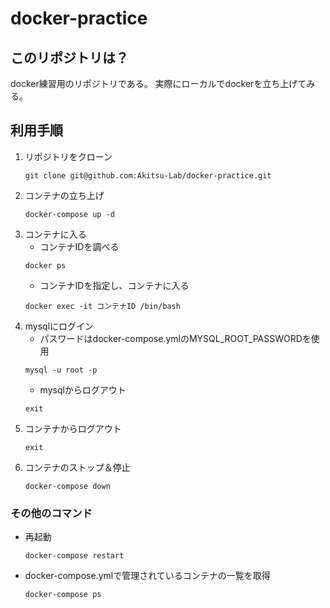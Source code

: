 # docker-practice

## このリポジトリは？
docker練習用のリポジトリである。
実際にローカルでdockerを立ち上げてみる。
## 利用手順
1. リポジトリをクローン
    ```shell
    git clone git@github.com:Akitsu-Lab/docker-practice.git
    ```
2. コンテナの立ち上げ
    ```shell
    docker-compose up -d
    ```
3. コンテナに入る
   - コンテナIDを調べる
    ```shell
    docker ps 
    ```
   - コンテナIDを指定し、コンテナに入る
    ```shell
    docker exec -it コンテナID /bin/bash
    ```
4. mysqlにログイン
   - パスワードはdocker-compose.ymlのMYSQL_ROOT_PASSWORDを使用
    ```shell
    mysql -u root -p
    ```
   - mysqlからログアウト
    ```shell
    exit
    ```
5. コンテナからログアウト
    ```shell
    exit
    ```
6. コンテナのストップ＆停止
    ```shell
    docker-compose down
    ```

### その他のコマンド
- 再起動
    ```shell
    docker-compose restart
    ```
- docker-compose.ymlで管理されているコンテナの一覧を取得
    ```shell
    docker-compose ps
    ```

